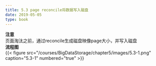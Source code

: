 ```yaml
---
title: 5.3 page reconcile将数据写入磁盘
date: 2019-05-05
type: book
---
```

**注意**  
页面淘汰之前，通过reconcile生成磁盘映像page大小，并写入磁盘  
**流程图**  
{{< figure src="/courses/BigDataStorage/chapter5/images/5.3-1.png" caption="5.3-1" numbered="true" >}}    
